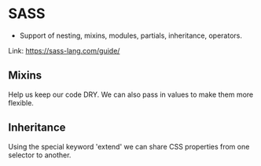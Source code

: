 # SASS

- Support of nesting, mixins, modules, partials, inheritance, operators.

Link: https://sass-lang.com/guide/

## Mixins

Help us keep our code DRY. We can also pass in values to make them more flexible.

## Inheritance 

Using the special keyword 'extend' we can share CSS properties from one selector to another.
